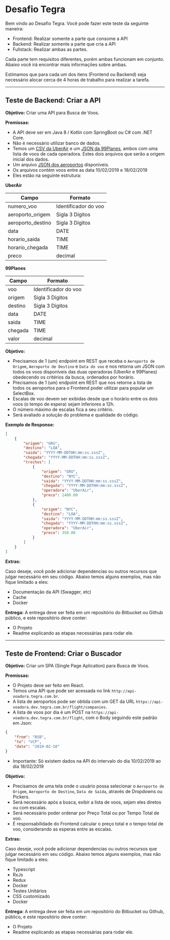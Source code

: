 # Desafio Tegra
Bem vindo ao Desafio Tegra. Você pode fazer este teste da seguinte maneira:

- Frontend: Realizar somente a parte que consome a API
- Backend: Realizar somente a parte que cria a API
- Fullstack: Realizar ambas as partes.

Cada parte tem requisitos diferentes, porém ambas funcionam em conjunto. Abaixo você irá encontrar mais informações sobre ambas.

Estimamos que para cada um dos itens (Frontend ou Backend) seja necessário alocar cerca de 4 horas de trabalho para realizar a tarefa.

---

## Teste de Backend: Criar a API 

**Objetivo:**
Criar uma API para Busca de Voos.

**Premissas:**

- A API deve ser em Java 8 / Kotlin com SpringBoot ou  C# com .NET Core.
- Não é necessário utilizar banco de dados.
- Temos um [CSV da UberAir](uberair.csv) e um [JSON da 99Planes](99planes.json), ambos com uma lista de voos de cada operadora. Estes dois arquivos que serão a origem inicial dos dados.
- Um arquivo [JSON dos aeroportos](aeroportos.json) disponíveis.
- Os arquivos contém voos entre as data 10/02/2019 e 18/02/2019
- Eles estão na seguinte estrutura:

**UberAir**

| Campo | Formato
|--|--|
| numero_voo | Identificador do voo
| aeroporto_origem | Sigla 3 Dígitos
| aeroporto_destino | Sigla 3 Dígitos
| data | DATE
| horario_saida | TIME
| horario_chegada | TIME
| preco | decimal

**99Planes**

| Campo | Formato
|--|--|
| voo | Identificador do voo
| origem | Sigla 3 Dígitos
| destino | Sigla 3 Dígitos
| data | DATE
| saida | TIME
| chegada | TIME
| valor | decimal

**Objetivo:**
- Precisamos de 1 (um) endpoint em REST que receba o `Aeroporto de Origem`, `Aeroporto de Destino` e `Data do voo` e nos retorna um JSON com todos os voos disponíveis das duas operadoras (UberAir e 99Planes) obedecendo os critérios da busca, ordenados por horário.
- Precisamos de 1 (um) endpoint em REST que nos retorne a lista de todos os aeroportos para o Frontend poder utilizar para popular um SelectBox.
- Escalas de voo devem ser exibidas desde que o horário entre os dois voos (o tempo de espera) sejam inferiores a 12h. 
- O número máximo de escalas fica a seu critério.
- Será avaliado a solução do problema e qualidade do código.

**Exemplo de Response:**

```json
[
	{
		"origem": "GRU",
		"destino": "LOA",
		"saida": "YYYY-MM-DDTHH:mm:ss.sssZ",
		"chegada": "YYYY-MM-DDTHH:mm:ss.sssZ",
		"trechos": [
			{
				"origem": "GRU",
				"destino": "NYC",
				"saida": "YYYY-MM-DDTHH:mm:ss.sssZ",
				"chegada": "YYYY-MM-DDTHH:mm:ss.sssZ",
				"operadora": "UberAir",
				"preco": 1400.00
			},
			{
				"origem": "NYC",
				"destino": "LOA",
				"saida": "YYYY-MM-DDTHH:mm:ss.sssZ",
				"chegada": "YYYY-MM-DDTHH:mm:ss.sssZ",
				"operadora": "UberAir",
				"preco": 350.00
			}
		]
	}
]
```

**Extras:**

Caso deseje, você pode adicionar dependencias ou outros recursos que julgar necessário em seu código. Abaixo temos alguns exemplos, mas não fique limitado a eles:

- Documentação da API (Swagger, etc)
- Cache
- Docker

**Entrega:**
A entrega deve ser feita em um repositório do Bitbucket ou Github público, e este repositório deve conter:

- O Projeto
- Readme explicando as etapas necessárias para rodar ele.

---

## Teste de Frontend: Criar o Buscador

**Objetivo:**
Criar um SPA (Single Page Aplication) para Busca de Voos.

**Premissas:**
- O Projeto deve ser feito em React.
- Temos uma API que pode ser acessada no link `http://api-voadora.tegra.com.br`.
- A lista de aeroportos pode ser obtida com um GET da URL `https://api-voadora.dev.tegra.com.br/flight/companies`.
- A lista de voos por dia é um POST na `https://api-voadora.dev.tegra.com.br/flight`, com o Body seguindo este padrão em Json:
```json
{
	"from": "BSB",
	"to": "VCP",
	"date": "2019-02-10"
}
```
- Importante: Só existem dados na API do intervalo do dia 10/02/2019 ao dia 18/02/2019

**Objetivo:**

- Precisamos de uma tela onde o usuário possa selecionar o `Aeroporto de Origem`, `Aeroporto de Destino`, `Data de Saída`, através de Dropdowns ou Pickers.
- Será necessário após a busca, exibir a lista de voos, sejam eles diretos ou com escalas.
- Será necessário poder ordenar por Preço Total ou por Tempo Total de voo.
- É responsabilidade do Frontend calcular o preço total e o tempo total de voo, considerando as esperas entre as escalas.

**Extras:**

Caso deseje, você pode adicionar dependencias ou outros recursos que julgar necessário em seu código. Abaixo temos alguns exemplos, mas não fique limitado a eles:

- Typescript
- RxJs
- Redux
- Docker
- Testes Unitários
- CSS customizado
- Docker

**Entrega:**
A entrega deve ser feita em um repositório do Bitbucket ou Github, público, e este repositório deve conter:

- O Projeto
- Readme explicando as etapas necessárias para rodar ele.
